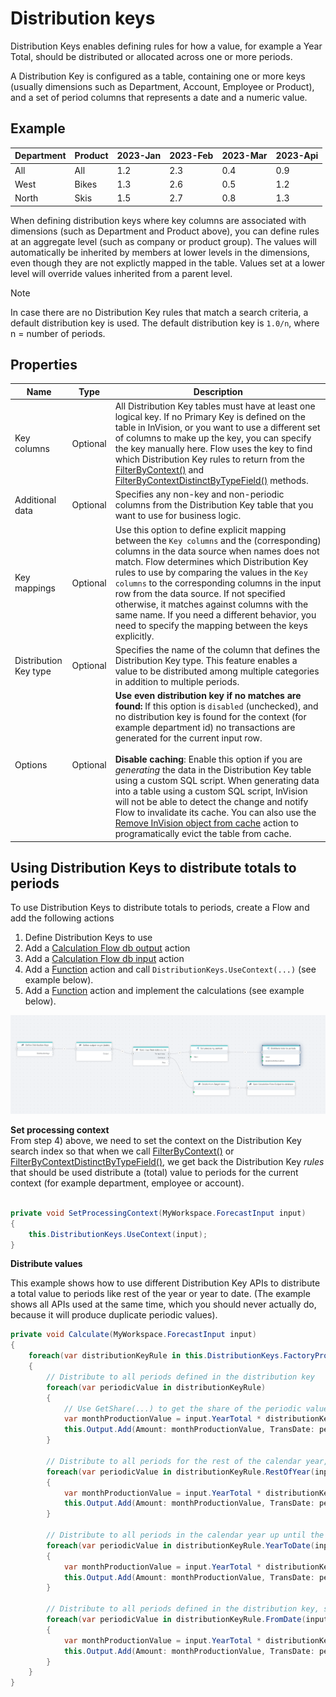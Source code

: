 # Distribution keys

Distribution Keys enables defining rules for how a value, for example a Year Total, should be distributed or allocated across one or more periods. 

A Distribution Key is configured as a table, containing one or more keys (usually dimensions such as Department, Account, Employee or Product), and a set of period columns that represents a date and a numeric value.

## Example

| Department       | Product         | 2023-Jan    | 2023-Feb    | 2023-Mar     | 2023-Api      |
|------------------|-----------------|-------------|-------------|--------------|---------------|
| All              | All             | 1.2         | 2.3         | 0.4          | 0.9           |
| West             | Bikes           | 1.3         | 2.6         | 0.5          | 1.2           |
| North            | Skis            | 1.5         | 2.7         | 0.8          | 1.3           |

When defining distribution keys where key columns are associated with dimensions (such as Department and Product above), you can define rules at an aggregate level (such as company or product group). The values will automatically be inherited by members at lower levels in the dimensions, even though they are not explictly mapped in the table. Values set at a lower level will override values inherited from a parent level.  

> [!NOTE]
> In case there are no Distribution Key rules that match a search criteria, a default distribution key is used. The default distribution key is `1.0/n`, where n = number of periods.


## Properties  

| Name         | Type             | Description                                                |
|--------------|------------------|------------------------------------------------------------|
| Key columns  | Optional         | All Distribution Key tables must have at least one logical key. If no Primary Key is defined on the table in InVision, or you want to use a different set of columns to make up the key, you can specify the key manually here. Flow uses the key to find which Distribution Key rules to return from the [FilterByContext()](distribution-keys/distribution-key-filter-by-context.md) and [FilterByContextDistinctByTypeField()](distribution-keys/distribution-key-filter-by-context-distinct-by-type-field.md) methods. |
| Additional data         | Optional         | Specifies any non-key and non-periodic columns from the Distribution Key table that you want to use for business logic. |
| Key mappings | Optional         | Use this option to define explicit mapping between the `Key columns` and the (corresponding) columns in the data source when names does not match. Flow determines which Distribution Key rules to use by comparing the values in the `Key columns` to the corresponding columns in the input row from the data source. If not specified otherwise, it matches against columns with the same name. If you need a different behavior, you need to specify the mapping between the keys explicitly. |
| Distribution Key type | Optional | Specifies the name of the column that defines the Distribution Key type. This feature enables a value to be distributed among multiple categories in addition to multiple periods.  | 
| Options       | Optional | **Use even distribution key if no matches are found:** If this option is `disabled` (unchecked), and no distribution key is found for the context (for example department id) no transactions are generated for the current input row. <br/><br/> **Disable caching**: Enable this option if you are _generating_ the data in the Distribution Key table using a custom SQL script. When generating data into a table using a custom SQL script, InVision will not be able to detect the change and notify Flow to invalidate its cache. You can also use the [Remove InVision object from cache](../../built-in/remove-invision-object-from-cache.md) action to programatically evict the table from cache.  |


## Using Distribution Keys to distribute totals to periods

To use Distribution Keys to distribute totals to periods, create a Flow and add the following actions  
1) Define Distribution Keys to use
2) Add a [Calculation Flow db output](define-calculation-flow-db-output.md) action
3) Add a [Calculation Flow db input](read-calculation-flow-db-input.md) action
4) Add a [Function](../../built-in/function.md) action and call `DistributionKeys.UseContext(...)` (see example below).
5) Add a [Function](../../built-in/function.md) action and implement the calculations (see example below).

![img](/images/flow/using-distribution-keys.png)

**Set processing context**  
From step 4) above, we need to set the context on the Distribution Key search index so that when we call [FilterByContext()](distribution-keys/distribution-key-filter-by-context.md) or [FilterByContextDistinctByTypeField()](distribution-keys/distribution-key-filter-by-context-distinct-by-type-field.md), we get back the Distribution Key _rules_ that should be used distribute a (total) value to periods for the current context (for example department, employee or account).

```csharp

private void SetProcessingContext(MyWorkspace.ForecastInput input)
{
    this.DistributionKeys.UseContext(input);
}

```


**Distribute values**  

This example shows how to use different Distribution Key APIs to distribute a total value to periods like rest of the year or year to date.
(The example shows all APIs used at the same time, which you should never actually do, because it will produce duplicate periodic values).

```csharp
private void Calculate(MyWorkspace.ForecastInput input)
{    
    foreach(var distributionKeyRule in this.DistributionKeys.FactoryProductionPrMonth.FilterByContext())
    {
        // Distribute to all periods defined in the distribution key 
        foreach(var periodicValue in distributionKeyRule)
        {
            // Use GetShare(...) to get the share of the periodic value relative to the total distribution key
            var monthProductionValue = input.YearTotal * distributionKeyRule.GetShare(periodicValue.Value);
            this.Output.Add(Amount: monthProductionValue, TransDate: periodicValue.Date);
        }

        // Distribute to all periods for the rest of the calendar year, starting from the specified date
        foreach(var periodicValue in distributionKeyRule.RestOfYear(input.TransDate))
        {
            var monthProductionValue = input.YearTotal * distributionKeyRule.GetShareRestOfYear(periodicValue.Value, periodicValue.Date);
            this.Output.Add(Amount: monthProductionValue, TransDate: periodicValue.Date);
        }

        // Distribute to all periods in the calendar year up until the specified date
        foreach(var periodicValue in distributionKeyRule.YearToDate(input.TransDate))
        {
            var monthProductionValue = input.YearTotal * distributionKeyRule.GetShareYearToDate(periodicValue.Value, periodicValue.Date);
            this.Output.Add(Amount: monthProductionValue, TransDate: periodicValue.Date);
        }

        // Distribute to all periods defined in the distribution key, starting with and including) the specified date
        foreach(var periodicValue in distributionKeyRule.FromDate(input.TransDate))
        {
            var monthProductionValue = input.YearTotal * distributionKeyRule.GetShareFromDate(periodicValue.Value, periodicValue.Date);
            this.Output.Add(Amount: monthProductionValue, TransDate: periodicValue.Date);
        }
    }    
}
```
